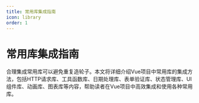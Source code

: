 ```yaml
---
title: 常用库集成指南
icon: library
order: 1
---
```


# 常用库集成指南

合理集成常用库可以避免重复造轮子。本文将详细介绍Vue项目中常用库的集成方法，包括HTTP请求库、工具函数库、日期处理库、表单验证库、状态管理库、UI组件库、动画库、图表库等内容，帮助读者在Vue项目中高效集成和使用各种常用库。
